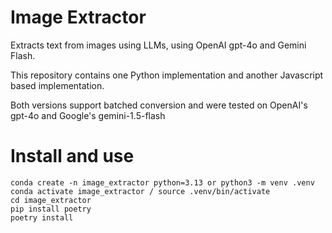 # Image Extractor

Extracts text from images using LLMs, using OpenAI gpt-4o and Gemini Flash.

This repository contains one Python implementation and another Javascript based implementation.

Both versions support batched conversion and were tested on OpenAI's gpt-4o and Google's gemini-1.5-flash

# Install and use

```
conda create -n image_extractor python=3.13 or python3 -m venv .venv
conda activate image_extractor / source .venv/bin/activate
cd image_extractor
pip install poetry
poetry install
```